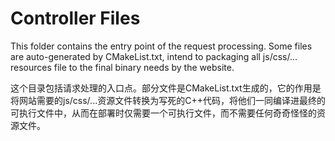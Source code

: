 # Controller Files

This folder contains the entry point of the request processing. Some files are auto-generated by CMakeList.txt, intend to packaging all js/css/... resources file to the final binary needs by the website.

这个目录包括请求处理的入口点。部分文件是CMakeList.txt生成的，它的作用是将网站需要的js/css/...资源文件转换为写死的C++代码，将他们一同编译进最终的可执行文件中，从而在部署时仅需要一个可执行文件，而不需要任何奇奇怪怪的资源文件。